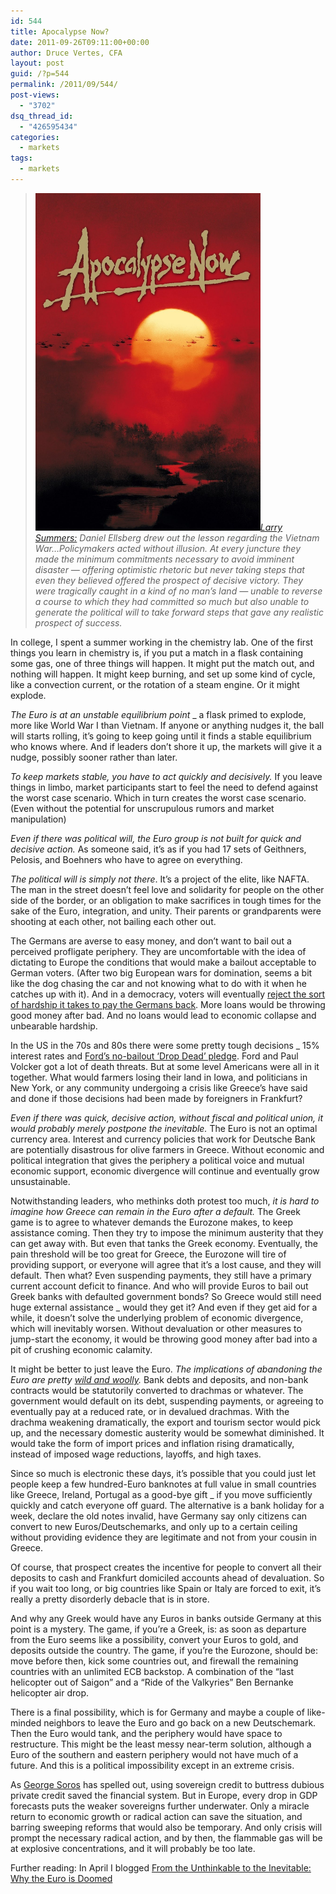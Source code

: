 ```yaml
---
id: 544
title: Apocalypse Now?
date: 2011-09-26T09:11:00+00:00
author: Druce Vertes, CFA
layout: post
guid: /?p=544
permalink: /2011/09/544/
post-views:
  - "3702"
dsq_thread_id:
  - "426595434"
categories:
  - markets
tags:
  - markets
---
```

>*<img src="/assets/2020/apocalypsenow.jpg" width="360" height="540">[Larry Summers:](http://business.financialpost.com/2011/09/19/the-perils-of-european-incrementalism-lawrence-summers/) Daniel Ellsberg drew out the lesson regarding the Vietnam War…Policymakers acted without illusion. At every juncture they made the minimum commitments necessary to avoid imminent disaster — offering optimistic rhetoric but never taking steps that even they believed offered the prospect of decisive victory. They were tragically caught in a kind of no man’s land — unable to reverse a course to which they had committed so much but also unable to generate the political will to take forward steps that gave any realistic prospect of success.*
<!--more-->

In college, I spent a summer working in the chemistry lab. One of the first things you learn in chemistry is, if you put a match in a flask containing some gas, one of three things will happen. It might put the match out, and nothing will happen. It might keep burning, and set up some kind of cycle, like a convection current, or the rotation of a steam engine. Or it might explode.

_The Euro is at an unstable equilibrium point_ _ a flask primed to explode, more like World War I than Vietnam. If anyone or anything nudges it, the ball will starts rolling, it’s going to keep going until it finds a stable equilibrium who knows where. And if leaders don’t shore it up, the markets will give it a nudge, possibly sooner rather than later.  
  
_To keep markets stable, you have to act quickly and decisively._ If you leave things in limbo, market participants start to feel the need to defend against the worst case scenario. Which in turn creates the worst case scenario. (Even without the potential for unscrupulous rumors and market manipulation)

_Even if there was political will, the Euro group is not built for quick and decisive action._ As someone said, it’s as if you had 17 sets of Geithners, Pelosis, and Boehners who have to agree on everything.

_The political will is simply not there_. It’s a project of the elite, like NAFTA. The man in the street doesn’t feel love and solidarity for people on the other side of the border, or an obligation to make sacrifices in tough times for the sake of the Euro, integration, and unity. Their parents or grandparents were shooting at each other, not bailing each other out.

The Germans are averse to easy money, and don’t want to bail out a perceived profligate periphery. They are uncomfortable with the idea of dictating to Europe the conditions that would make a bailout acceptable to German voters. (After two big European wars for domination, seems a bit like the dog chasing the car and not knowing what to do with it when he catches up with it). And in a democracy, voters will eventually [reject the sort of hardship it takes to pay the Germans back](http://www.nytimes.com/2011/09/25/world/europe/as-welfare-state-collapses-greeks-suffer-and-fear-future.html?pagewanted=all). More loans would be throwing good money after bad. And no loans would lead to economic collapse and unbearable hardship.

In the US in the 70s and 80s there were some pretty tough decisions _ 15% interest rates and [Ford’s no-bailout ‘Drop Dead’ pledge](http://en.wikipedia.org/wiki/File:Ford_to_City.PNG). Ford and Paul Volcker got a lot of death threats. But at some level Americans were all in it together. What would farmers losing their land in Iowa, and politicians in New York, or any community undergoing a crisis like Greece’s have said and done if those decisions had been made by foreigners in Frankfurt?

_Even if there was quick, decisive action, without fiscal and political union, it would probably merely postpone the inevitable._ The Euro is not an optimal currency area. Interest and currency policies that work for Deutsche Bank are potentially disastrous for olive farmers in Greece. Without economic and political integration that gives the periphery a political voice and mutual economic support, economic divergence will continue and eventually grow unsustainable.

Notwithstanding leaders, who methinks doth protest too much, _it is hard to imagine how Greece can remain in the Euro after a default._ The Greek game is to agree to whatever demands the Eurozone makes, to keep assistance coming. Then they try to impose the minimum austerity that they can get away with. But even that tanks the Greek economy. Eventually, the pain threshold will be too great for Greece, the Eurozone will tire of providing support, or everyone will agree that it’s a lost cause, and they will default. Then what? Even suspending payments, they still have a primary current account deficit to finance. And who will provide Euros to bail out Greek banks with defaulted government bonds? So Greece would still need huge external assistance _ would they get it? And even if they get aid for a while, it doesn’t solve the underlying problem of economic divergence, which will inevitably worsen. Without devaluation or other measures to jump-start the economy, it would be throwing good money after bad into a pit of crushing economic calamity.

It might be better to just leave the Euro. _The implications of abandoning the Euro are pretty [wild and woolly](http://brontecapital.blogspot.com/2011/09/models-for-greek-sovereign-default.html)._ Bank debts and deposits, and non-bank contracts would be statutorily converted to drachmas or whatever. The government would default on its debt, suspending payments, or agreeing to eventually pay at a reduced rate, or in devalued drachmas. With the drachma weakening dramatically, the export and tourism sector would pick up, and the necessary domestic austerity would be somewhat diminished. It would take the form of import prices and inflation rising dramatically, instead of imposed wage reductions, layoffs, and high taxes.

Since so much is electronic these days, it’s possible that you could just let people keep a few hundred-Euro banknotes at full value in small countries like Greece, Ireland, Portugal as a good-bye gift _ if you move sufficiently quickly and catch everyone off guard. The alternative is a bank holiday for a week, declare the old notes invalid, have Germany say only citizens can convert to new Euros/Deutschemarks, and only up to a certain ceiling without providing evidence they are legitimate and not from your cousin in Greece.

Of course, that prospect creates the incentive for people to convert all their deposits to cash and Frankfurt domiciled accounts ahead of devaluation. So if you wait too long, or big countries like Spain or Italy are forced to exit, it’s really a pretty disorderly debacle that is in store.

And why any Greek would have any Euros in banks outside Germany at this point is a mystery. The game, if you’re a Greek, is: as soon as departure from the Euro seems like a possibility, convert your Euros to gold, and deposits outside the country. The game, if you’re the Eurozone, should be: move before then, kick some countries out, and firewall the remaining countries with an unlimited ECB backstop. A combination of the “last helicopter out of Saigon” and a “Ride of the Valkyries” Ben Bernanke helicopter air drop.

There is a final possibility, which is for Germany and maybe a couple of like-minded neighbors to leave the Euro and go back on a new Deutschemark. Then the Euro would tank, and the periphery would have space to restructure. This might be the least messy near-term solution, although a Euro of the southern and eastern periphery would not have much of a future. And this is a political impossibility except in an extreme crisis.

As [George Soros](http://georgesoros.com/) has spelled out, using sovereign credit to buttress dubious private credit saved the financial system. But in Europe, every drop in GDP forecasts puts the weaker sovereigns further underwater. Only a miracle return to economic growth or radical action can save the situation, and barring sweeping reforms that would also be temporary. And only crisis will prompt the necessary radical action, and by then, the flammable gas will be at explosive concentrations, and it will probably be too late.

Further reading: In April I blogged [From the Unthinkable to the Inevitable: Why the Euro is Doomed](/2011/04/from_the_unthinkable_to_the_inevitable_why_the_euro_is_doomed/)
